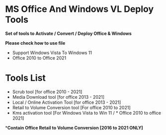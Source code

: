 # MS Office And Windows VL Deploy Tools
**Set of tools to Activate / Convert / Deploy Office & Windows**

**Please check how to use file**
- Support Windows Vista To Windows 11
- Office 2010 to Office 2021
# Tools List
- Scrub tool [for office 2010 - 2021]
- Media Download tool [for office 2013 - 2021]
- Local / Online Activation Tool [for office 2013 - 2021]
- Retail to Volume Conversion tool [For office 2010 to 2021]
- Kms activation tool [For Windows Vista to Win 11 / * Office 2010 to office 2021]


***Contain Office Retail to Volume Conversion [2016 to 2021 ONLY]**
